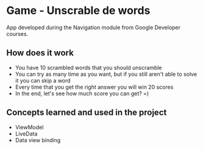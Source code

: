 # Game - Unscrable de words

App developed during the Navigation module from Google Developer courses.

## How does it work

- You have 10 scrambled words that you should unscramble
- You can try as many time as you want, but if you still aren't able to solve it you can skip a word
- Every time that you get the right answer you will win 20 scores
- In the end, let's see how much score you can get? =)

## Concepts learned and used in the project
- ViewModel
- LiveData
- Data view binding


